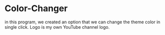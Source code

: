 # Color-Changer
in this program, we created an option that we can change the theme color in single click. Logo is my own YouTube channel logo. 
